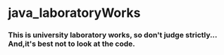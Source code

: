 # java_laboratoryWorks
### This is university laboratory works, so don't judge strictly... And,it's best not to look at the code.
